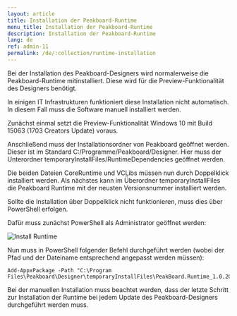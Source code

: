 ```yaml
---
layout: article
title: Installation der Peakboard-Runtime
menu_title: Installation der Peakboard-Runtime
description: Installation der Peakboard-Runtime
lang: de
ref: admin-11
permalink: /de/:collection/runtime-installation
---
```


Bei der Installation des Peakboard-Designers wird normalerweise die Peakboard-Runtime mitinstalliert.
Diese wird für die Preview-Funktionalität des Designers benötigt.

In einigen IT Infrastrukturen funktioniert diese Installation nicht automatisch. In diesem Fall muss die Software manuell installiert werden.

Zunächst einmal setzt die Preview-Funktionalität Windows 10 mit Build 15063 (1703 Creators Update) voraus.

Anschließend muss der Installationsordner von Peakboard geöffnet werden. Dieser ist im Standard C:/Programme/Peakboard/Designer.
Hier muss der Unterordner temporaryInstallFiles/RuntimeDependencies geöffnet werden.

Die beiden Dateien CoreRuntime und VCLibs müssen nun durch Doppelklick installiert werden.
Als nächstes kann im Überordner temporaryInstallFiles die Peakboard Runtime mit der neusten Versionsnummer installiert werden.

Sollte die Installation über Doppelklick nicht funktionieren, muss dies über PowerShell erfolgen.

Dafür muss zunächst PowerShell als Administrator geöffnet werden:

![Install Runtime](/assets/images/admin/install-runtime/install-runtime.png)

Nun muss in PowerShell folgender Befehl durchgeführt werden (wobei der Pfad und der Dateiname entsprechend angepasst werden müssen):

```
Add-AppxPackage -Path "C:\Program Files\Peakboard\Designer\temporaryInstallFiles\PeakBoard.Runtime_1.0.20.7_x86_Preview.appx"
```

Bei der manuellen Installation muss beachtet werden, dass der letzte Schritt zur Installation der Runtime bei jedem Update des Peakboard-Designers durchgeführt werden muss.
